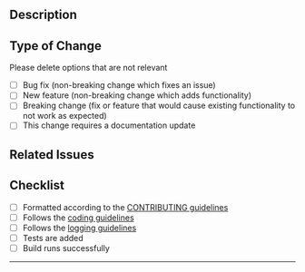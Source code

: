 ## Description
<!-- Briefly describe what the pull request/change does -->

## Type of Change
Please delete options that are not relevant
- [ ] Bug fix (non-breaking change which fixes an issue)
- [ ] New feature (non-breaking change which adds functionality)
- [ ] Breaking change (fix or feature that would cause existing functionality to not work as expected)
- [ ] This change requires a documentation update

## Related Issues
<!-- List any related issues (e.g., Fixes #20, Closes #19) -->

## Checklist
- [ ] Formatted according to the  [CONTRIBUTING guidelines](https://github.com/carbonintensityio/scheduler/blob/main/CONTRIBUTING.md)
- [ ] Follows the [coding guidelines](https://github.com/carbonintensityio/scheduler/blob/main/CONTRIBUTING.md#coding-guidelines)
- [ ] Follows the [logging guidelines]()
- [ ] Tests are added
- [ ] Build runs successfully

-------
